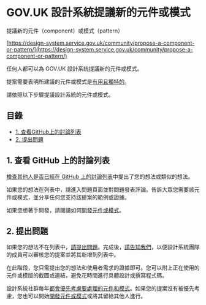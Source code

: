 # GOV.UK 設計系統提議新的元件或模式

提議新的元件（component）或模式（pattern）

[https://design-system.service.gov.uk/community/propose-a-component-or-pattern/](https://design-system.service.gov.uk/community/propose-a-component-or-pattern/)

任何人都可以為 GOV.UK 設計系統提議新的元件或模式。

提案需要表明所建議的元件或模式是[有用且獨特的](https://design-system.service.gov.uk/community/contribution-criteria/)。

請依照以下步驟提議設計系統的元件或模式。

## 目錄

 - [1. 查看GitHub上的討論列表](#1-查看-github-上的討論列表)
 - [2. 提出問題](#2-提出問題)

## 1. 查看 GitHub 上的討論列表

[檢查其他人是否已經在 GitHub 上的討論列表](https://github.com/orgs/alphagov/projects/43/views/2)中提出了您的想法或類似的想法。

如果您的想法在列表中，請進入問題頁面並對問題發表評論。告訴大眾您需要該元件或模式，並分享任何您支持該提案的範例或證據。

如果您想著手開發，請閱讀如何[開發元件或模式](https://design-system.service.gov.uk/community/develop-a-component-or-pattern/)。

## 2. 提出問題

如果您的想法不在列表中，[請提出問題](https://github.com/alphagov/govuk-design-system-backlog/issues/new)。完成後，[請告知我們](https://design-system.service.gov.uk/get-in-touch/)，以便設計系統團隊的成員可以審核您的提案並將其新增到列表中。

在此階段，您只需提出您的想法和使用者需求的證據即可。您可以附上正在使用的元件或模版的截圖或連結，避免花時間進行具體設計或撰寫程式碼。

設計系統社群每年[都會優先考慮要處理的元件和模式](https://design-system.service.gov.uk/community/upcoming-components-patterns/)。如果您的提案沒有被優先考慮，您也可以開始[開發元件或模式](https://design-system.service.gov.uk/community/develop-a-component-or-pattern/)或將其留給其他人進行。

## 
